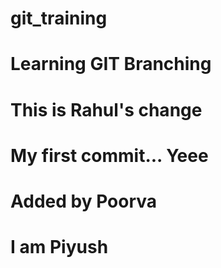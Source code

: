 # git_training

# Learning GIT Branching

# This is Rahul's change
# My first commit... Yeee
# Added by Poorva
# I am Piyush


